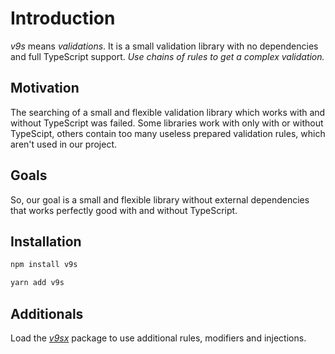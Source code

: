 # Introduction

_v9s_ means _validations_. It is a small validation library with no dependencies and full TypeScript support. _Use chains of rules to get a complex validation._

## Motivation

The searching of a small and flexible validation library which works with and without TypeScript was failed. Some libraries work with only with or without TypeScipt, others contain too many useless prepared validation rules, which aren't used in our project.

## Goals

So, our goal is a small and flexible library without external dependencies that works perfectly good with and without TypeScript.

## Installation

<code-group>
<code-block title="NPM" active>

```bash
npm install v9s
```

</code-block>

<code-block title="YARN">

```bash
yarn add v9s
```

</code-block>
</code-group>

## Additionals

Load the [_v9sx_](https://github.com/vueent/v9sx) package to use additional rules, modifiers and injections.
